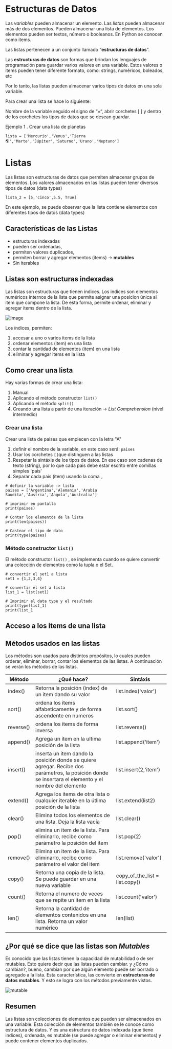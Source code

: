 # Estructuras de Datos

Las *variables* pueden almacenar un elemento. Las *listas* pueden almacenar más de dos elementos. Pueden almacenar una lista de elementos. Los elementos pueden ser textos, número o booleanos. En Python se conocen como items.

Las listas pertenecen a un conjunto llamado “**estructuras de datos**”.

Las **estructuras de datos** son formas que brindan los lenguajes de programación para guardar varios valores en una variable. Estos valores o items pueden tener diferente formato, como: strings, numéricos, boleados, etc

Por lo tanto, las listas pueden almacenar varios tipos de datos en una sola variable.

Para crear una lista se hace lo siguiente:

Nombre de la variable seguido el signo de “=“, abrir corchetes [ ] y dentro de los corchetes los tipos de datos que se desean guardar.

Ejemplo 1 . Crear una lista de planetas
```
lista = ['Mercurio','Venus','Tierra🌎','Marte','Júpiter','Saturno','Urano','Neptuno']
```

# Listas 

Las listas son estructuras de datos que permiten almacenar grupos de elementos. Los valores almacenados en las listas pueden tener diversos tipos de datos (data types)
```
lista_2 = [5,'cinco',5.5, True]
```
En este ejemplo, se puede observar que la lista contiene elementos con diferentes tipos de datos (data types)

## Características de las Listas
-  estructuras indexadas
-  pueden ser ordenadas, 
-  permiten valores duplicados, 
-  permiten borrar y agregar elementos (items) -> **mutables**
-  Sin iterables


## Listas son estructuras indexadas
Las listas son estructuras que tienen indices. Los indices son elementos numéricos internos de la lista que permite asignar una posicion única al item que compone la lista. De esta forma, permite ordenar, eliminar y agregar items dentro de la lista. 

![image](https://external-content.duckduckgo.com/iu/?u=https%3A%2F%2Fwww.scaler.com%2Ftopics%2Fmedia%2FPython-list-index-1-1024x498.jpeg&f=1&nofb=1&ipt=a6dbfa83da9f10b83b18f8d0146536d7a61d122006e0c87efdf0a86494d1193c&ipo=images)

Los índices, permiten:
  1. accesar a uno o varios items de la lista
  2. ordenar elementos (item) en una lista
  3. contar la cantidad de elementos (item) en una lista
  4. eliminar y agregar items en la lista

## Como crear una lista
Hay varias formas de crear una lista:
  1. Manual
  2. Aplicando el método constructor ```list()```
  3. Aplicando el método ```split()```
  4. Creando una lista a partir de una iteración -> *List Comprehension* (nivel intermedio)


### Crear una lista 
Crear una lista de paises que empiecen con la letra "A"
1. definir el nombre de la variable, en este caso será: ```paises```
2. Usar los corchetes ```[]```que distinguen a las listas
3. Respetar la sintáxis de los tipos de datos. En ese caso son cadenas de texto (string), por lo que cada pais debe estar escrito entre comillas simples 'pais'
4. Separar cada pais (item) usando la coma ```,```

```
# definir la variable -> lista
paises = ['Argentina','Alemania','Arabia Saudita','Austria','Angola','Australia']

# imprimir en pantalla
print(paises)

# Contar los elementos de la lista
print(len(paises))

# Castear el tipo de dato
print(type(paises)

```


### Método constructor ```list()```
El método constructor ```list()``` , se implementa cuando se quiere convertir una colección de elementos como la tupla o el Set.
```
# convertir el set1 a lista
set1 = {1,2,3,4}

# convertir el set a lista
list_1 = list(set1)

# Imprimir el data type y el resultado
print(type(list_1)
print(list_1
```



## Acceso a los items de una lista

## Métodos usados en las listas
Los métodos son usados para distintos propósitos, lo cuales pueden orderar, eliminar, borrar, contar los elementos de las listas. A continuación se verán los métodos de las listas.

|Método| ¿Qué hace? | Sintáxis |
|------|-------------|----------|
|index()|Retorna la posición (index) de un item dando su valor| list.index('valor')|
|sort()|	ordena los items alfabeticamente y de forma ascendente en numeros| list.sort()|
|reverse()	| ordena los items de forma inversa | list.reverse()|
|append()|	Agrega un item en la ultima posición de la lista| list.append('item')|
|insert()|	inserta un item dando la posición donde se quiere agregar. Recibe dos parámetros, la posición donde se insertara el elemento y  el nombre del elemento| list.insert(2,'item')|
|extend()| Agrega los items de otra lista o cualquier iterable en la útlima posición de la lista| list.extend(list2)|
|clear() |	Elimina todos los elementos de una lista. Deja la lista vacía| list.clear()|
|pop() | elimina un item de la lista. Para eliminarlo, recibe como parámetro la posición del item| list.pop(2)|
|remove()	| Elimina un item de la lista. Para eliminarlo, recibe como parámetro el valor del item| list.remove('valor'(|
|copy()	| Retorna una copia de la lista. Se puede guardar en una nueva variable| copy_of_the_list = list.copy()
|count() |Retorna el numero de veces que se repite un item en la lista| list.count('valor')|
| len() | Retorna la cantidad de elementos contenidos en una lista. Retorna un valor numérico| len(list)|

## ¿Por qué se dice que las listas son *Mutables*

Es conocido que las listas tienen la capacidad de mutabilidad o de ser mutables. Esto quiere decir que las listas pueden cambiar. y ¿Cómo cambian?, bueno, cambian por que algún elemento puede ser borrado o agregado a la lista. Esta característica, las convierte en **estructuras de datos mutables**. Y esto se logra con los métodos previamente vistos.

![mutable](https://media.giphy.com/media/aJuMTfiiYm1GVa5BFS/giphy.gif)


## Resumen

Las listas son colecciones de elementos que pueden ser almacenados en una variable. Esta colección de elementos también se le conoce como estructura de datos. Y es una estructura de datos indexada (que tiene indices), ordenada, es mutable (se puede agregar o eliminar elementos) y puede contener elementos duplicados.

